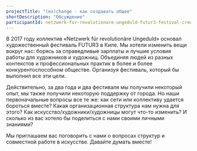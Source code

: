 ```yaml
---
projectTitle: "(ex)change - как создавать общее"
shortDescription: "Обсуждение"
participantId: netzwerk-fur-revolutionare-ungeduld-futur3-festival-crew
---
```


В 2017 году коллектив «Netzwerk für revolutionäre Ungeduld» основал художественный фестиваль FUTUR3 в Киле. Мы хотели изменить вещи вокруг нас: борясь за справедливые зарплаты и лучшие условия работы для художников и художниц. Объединяя людей из разных контекстов и профессиональных практик в более и более конкурентоспособном обществе. Организуя фестиваль, который бы выполнил все эти цели.

Действительно, за два года и два фестиваля мы получили некоторый опыт, мы также получили некоторую поддержку от города. Но наши первоначальные вопросы все те же: как сети или коллективу удается бороться вместе? Какая организационная структура нам нужна для этого? Как искусство/художники/художницы могут что-то изменить? И сколько из вас хотело бы поделиться с нами своими личными знаниями?

Мы приглашаем вас поговорить с нами о вопросах структур и совместной работе в искусстве. Давайте думать вместе!
